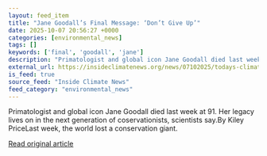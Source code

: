 ```yaml
---
layout: feed_item
title: "Jane Goodall’s Final Message: ‘Don’t Give Up’"
date: 2025-10-07 20:56:27 +0000
categories: [environmental_news]
tags: []
keywords: ['final', 'goodall', 'jane']
description: "Primatologist and global icon Jane Goodall died last week at 91"
external_url: https://insideclimatenews.org/news/07102025/todays-climate-jane-goodall-died-final-message/
is_feed: true
source_feed: "Inside Climate News"
feed_category: "environmental_news"
---
```


Primatologist and global icon Jane Goodall died last week at 91. Her legacy lives on in the next generation of coservationists, scientists say.By Kiley PriceLast week, the world lost a conservation giant.

[Read original article](https://insideclimatenews.org/news/07102025/todays-climate-jane-goodall-died-final-message/)
